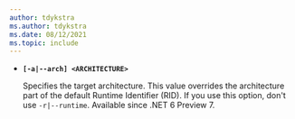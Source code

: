 ```yaml
---
author: tdykstra
ms.author: tdykstra
ms.date: 08/12/2021
ms.topic: include
---
```

- **`[-a|--arch] <ARCHITECTURE>`**

  Specifies the target architecture. This value overrides the architecture part of the default Runtime Identifier (RID). If you use this option, don't use `-r|--runtime`. Available since .NET 6 Preview 7.
